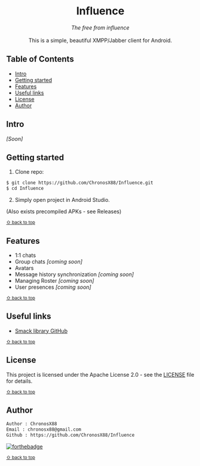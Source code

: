 <p align="center">
	<h1 align="center">Influence</h1>
	<p align="center">
	<i>The free from influence</i> <br><br>
    	This is a simple, beautiful XMPP/Jabber client for Android.
  </p>
 </p>

<!-- Used for the "back to top" links within the document -->
<div id="contents"></div>

## Table of Contents

- [Intro](#intro)
- [Getting started](#getting-started)
- [Features](#features)
- [Useful links](#useful-links)
- [License](#license)
- [Author](#author)

## Intro
*[Soon]*


## Getting started
1. Clone repo:
```bash
$ git clone https://github.com/ChronosX88/Influence.git
$ cd Influence
```
2. Simply open project in Android Studio.

(Also exists precompiled APKs - see Releases)

<sub>[⇧ back to top](#contents)</sub>

## Features
- 1:1 chats
- Group chats *[coming soon]*
- Avatars
- Message history synchronization *[coming soon]*
- Managing Roster *[coming soon]*
- User presences *[coming soon]*

<sub>[⇧ back to top](#contents)</sub>

## Useful links

- [Smack library GitHub](https://github.com/igniterealtime/Smack)

<sub>[⇧ back to top](#contents)</sub>

## License

This project is licensed under the Apache License 2.0 - see the [LICENSE](LICENSE) file for details.

<sub>[⇧ back to top](#contents)</sub>

## Author

```txt
Author : ChronosX88
Email : chronosx88@gmail.com
Github : https://github.com/ChronosX88/Influence
```

[![forthebadge](https://forthebadge.com/images/badges/built-with-love.svg)](https://forthebadge.com)

<sub>[⇧ back to top](#contents)</sub>
